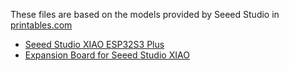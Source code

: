 These files are based on the models provided by Seeed Studio in [printables.com](https://www.printables.com/)
- [Seeed Studio XIAO ESP32S3 Plus](https://www.printables.com/model/1326291-3d-model-for-seeed-studio-xiao-esp32s3-plus)
- [Expansion Board for Seeed Studio XIAO](https://www.printables.com/model/1336695-3d-model-for-the-expansion-board-for-seeed-studio)